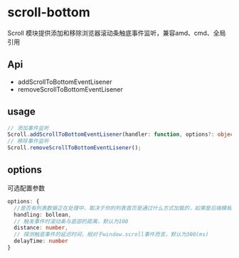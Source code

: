 # scroll-bottom
Scroll 模块提供添加和移除浏览器滚动条触底事件监听，兼容amd、cmd、全局引用
## Api
* addScrollToBottomEventLisener
* removeScrollToBottomEventLisener
## usage
```typescript
// 添加事件监听
Scroll.addScrollToBottomEventLisener(handler: function, options?: object)；
// 移除事件监听
Scroll.removeScrollToBottomEventLisener();
```
## options 
可选配置参数
```typescript
options: {
  //是否有列表数据正在处理中，取决于你的列表首页是通过什么方式加载的，如果是后端模板生成则设为false。默认为true
  handling: bollean,
  // 触发事件时滚动条与底部的距离，默认为100
  distance: number,
  // 探测触底事件的延迟时间，相对于window.scroll事件而言，默认为300(ms)
  delayTime: number
}
```
